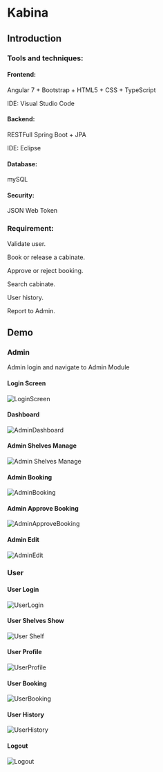 # Kabina

## Introduction
### Tools and techniques:
#### Frontend: 
Angular 7 + Bootstrap + HTML5 + CSS + TypeScript 

IDE: Visual Studio Code
#### Backend: 
RESTFull Spring Boot + JPA 

IDE: Eclipse
#### Database: 
mySQL
#### Security:
JSON Web Token

### Requirement:
  Validate user.

  Book or release a cabinate.

  Approve or reject booking.

  Search cabinate.

  User history.

  Report to Admin.

## Demo

### Admin
Admin login and navigate to Admin Module
#### Login Screen

![LoginScreen](https://user-images.githubusercontent.com/43350564/66285767-755be180-e8f8-11e9-8aa4-88f45440ddad.gif)

#### Dashboard

![AdminDashboard](https://user-images.githubusercontent.com/43350564/66285765-74c34b00-e8f8-11e9-90cb-2f05d4d8bd1a.gif)

#### Admin Shelves Manage

![Admin Shelves Manage](https://user-images.githubusercontent.com/43350564/66285761-742ab480-e8f8-11e9-9a70-ad064510f616.gif)

#### Admin Booking

![AdminBooking](https://user-images.githubusercontent.com/43350564/66285764-74c34b00-e8f8-11e9-96e4-1a6511119057.gif)

#### Admin Approve Booking

![AdminApproveBooking](https://user-images.githubusercontent.com/43350564/66285763-74c34b00-e8f8-11e9-93da-53ec9727db02.gif)

#### Admin Edit

![AdminEdit](https://user-images.githubusercontent.com/43350564/66285766-755be180-e8f8-11e9-97e1-49c245207649.gif)

### User

#### User Login

![UserLogin](https://user-images.githubusercontent.com/43350564/66285772-768d0e80-e8f8-11e9-9ff4-6d0173286434.gif)

#### User Shelves Show

![User Shelf](https://user-images.githubusercontent.com/43350564/66285769-75f47800-e8f8-11e9-99e3-28af0655ee84.gif)

#### User Profile

![UserProfile](https://user-images.githubusercontent.com/43350564/66285773-768d0e80-e8f8-11e9-9ab8-7c54c2bb534a.gif)

#### User Booking

![UserBooking](https://user-images.githubusercontent.com/43350564/66285770-75f47800-e8f8-11e9-845c-0736feae2e33.gif)

#### User History

![UserHistory](https://user-images.githubusercontent.com/43350564/66285771-768d0e80-e8f8-11e9-98c7-466adc36cfde.gif)

#### Logout

![Logout](https://user-images.githubusercontent.com/43350564/66285768-755be180-e8f8-11e9-8a6e-465c1baa59ad.gif)

